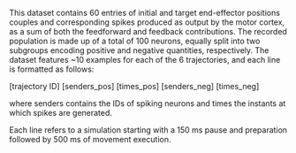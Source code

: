 This dataset contains 60 entries of initial and target end-effector positions couples and corresponding spikes produced as output by the motor cortex, as a sum of both the feedforward and feedback contributions. The recorded population is made up of a total of 100 neurons, equally split into two subgroups encoding positive and negative quantities, respectively. 
The dataset features ~10 examples for each of the 6 trajectories, and each line is formatted as follows:

[trajectory ID] [senders_pos] [times_pos] [senders_neg] [times_neg]
 
where senders contains the IDs of spiking neurons and times the instants at which spikes are generated.

Each line refers to a simulation starting with a 150 ms pause and preparation followed by 500 ms of movement execution.
